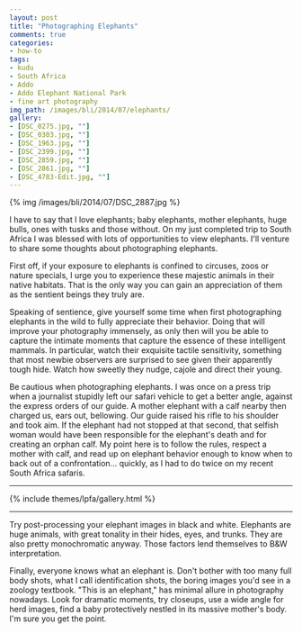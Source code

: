 ```yaml
---
layout: post
title: "Photographing Elephants"
comments: true
categories:
- how-to
tags:
- kudu
- South Africa		
- Addo
- Addo Elephant National Park
- fine art photography
img_path: /images/bli/2014/07/elephants/
gallery:
- [DSC_0275.jpg, ""]
- [DSC_0303.jpg, ""]
- [DSC_1963.jpg, ""]
- [DSC_2399.jpg, ""]
- [DSC_2859.jpg, ""]
- [DSC_2861.jpg, ""]
- [DSC_4783-Edit.jpg, ""]
---
```


{% img /images/bli/2014/07/DSC_2887.jpg %}

I have to say that I love elephants; baby elephants, mother elephants, huge bulls, ones with tusks and those without. On my just completed trip to South Africa I was blessed with lots of opportunities to view elephants. I'll venture to share some thoughts about photographing elephants. 

<!--more-->

First off, if your exposure to elephants is confined to circuses, zoos or nature specials, I urge you to experience these majestic animals in their native habitats. That is the only way you can gain an appreciation of them as the sentient beings they truly are. 

Speaking of sentience, give yourself some time when first photographing elephants in the wild to fully appreciate their behavior. Doing that will improve your photography immensely, as only then will you be able to capture the intimate moments that capture the essence of these intelligent mammals. In particular, watch their exquisite tactile sensitivity, something that most newbie observers are surprised to see given their apparently tough hide. Watch how sweetly they nudge, cajole and direct their young. 

Be cautious when photographing elephants. I was once on a press trip when a journalist stupidly left our safari vehicle to get a better angle, against the express orders of our guide. A mother elephant with a calf nearby then charged us, ears out, bellowing. Our guide raised his rifle to his shoulder and took aim. If the elephant had not stopped at that second, that selfish woman would have been responsible for the elephant's death and for creating an orphan calf. My point here is to follow the rules, respect a mother with calf, and read up on elephant behavior enough to know when to back out of a confrontation... quickly, as I had to do twice on my recent South Africa safaris. 

---

{% include themes/lpfa/gallery.html %}

---

Try post-processing your elephant images in black and white. Elephants are huge animals, with great tonality in their hides, eyes, and trunks. They are also pretty monochromatic anyway. Those factors lend themselves to B&W interpretation. 

Finally, everyone knows what an elephant is. Don't bother with too many full body shots, what I call identification shots, the boring images you'd see in a zoology textbook. "This is an elephant," has minimal allure in photography nowadays. Look for dramatic moments, try closeups, use a wide angle for herd images, find a baby protectively nestled in its massive mother's body. I'm sure you get the point. 


